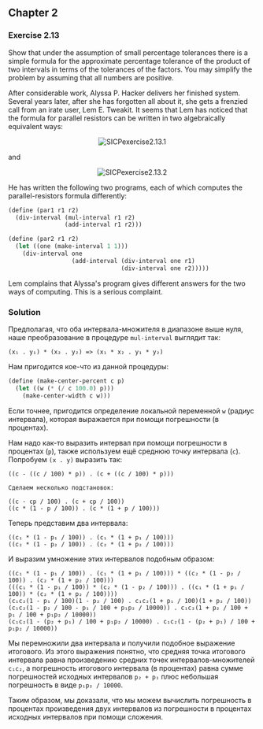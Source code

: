 ## Chapter 2

### Exercise 2.13

Show that under the assumption of small percentage tolerances there is a simple formula for the approximate percentage tolerance of the product of two intervals in terms of the tolerances of the factors. You may simplify the problem by assuming that all numbers are positive.

After considerable work, Alyssa P. Hacker delivers her finished system. Several years later, after she has forgotten all about it, she gets a frenzied call from an irate user, Lem E. Tweakit. It seems that Lem has noticed that the formula for parallel resistors can be written in two algebraically equivalent ways:

<p align="center">
  <img src="https://i.ibb.co/zNZZ2Rz/SICPexercise2-13-1.jpg" alt="SICPexercise2.13.1" title="SICPexercise2.13.1">
</p>

and

<p align="center">
  <img src="https://i.ibb.co/M9ypsWP/SICPexercise2-13-2.jpg" alt="SICPexercise2.13.2" title="SICPexercise2.13.2">
</p>

He has written the following two programs, each of which computes the parallel-resistors formula differently:

```scheme
(define (par1 r1 r2)
  (div-interval (mul-interval r1 r2)
                (add-interval r1 r2)))

(define (par2 r1 r2)
  (let ((one (make-interval 1 1))) 
    (div-interval one
                  (add-interval (div-interval one r1)
                                (div-interval one r2)))))
```

Lem complains that Alyssa's program gives different answers for the two ways of computing. This is a serious complaint.

### Solution

Предполагая, что оба интервала-множителя в диапазоне выше нуля, наше преобразование в процедуре `mul-interval` выглядит так:

```
(x₁ . y₁) * (x₂ . y₂) => (x₁ * x₂ . y₁ * y₂)
```

Нам пригодится кое-что из данной процедуры:

```scheme
(define (make-center-percent c p)
  (let ((w (* (/ c 100.0) p)))
    (make-center-width c w)))
```

Если точнее, пригодится определение локальной переменной `w` (радиус интервала), которая выражается при помощи погрешности (в процентах).

Нам надо как-то выразить интервал при помощи погрешности в процентах (`p`), также используем ещё среднюю точку интервала (`c`). Попробуем `(x . y)` выразить так:

```
((c - ((c / 100) * p)) . (c + ((c / 100) * p)))

Сделаем несколько подстановок:

((c - cp / 100) . (c + cp / 100))
((c * (1 - p / 100)) . (c * (1 + p / 100)))
```

Теперь представим два интервала:

```
((c₁ * (1 - p₁ / 100)) . (c₁ * (1 + p₁ / 100)))
((c₂ * (1 - p₂ / 100)) . (c₂ * (1 + p₂ / 100)))
```

И выразим умножение этих интервалов подобным образом:

```
((c₁ * (1 - p₁ / 100)) . (c₁ * (1 + p₁ / 100))) * ((c₂ * (1 - p₂ / 100)) . (c₂ * (1 + p₂ / 100)))
(((c₁ * (1 - p₁ / 100)) * (c₂ * (1 - p₂ / 100))) . ((c₁ * (1 + p₁ / 100)) * (c₂ * (1 + p₂ / 100))))
(c₁c₂(1 - p₁ / 100)(1 - p₂ / 100) . c₁c₂(1 + p₁ / 100)(1 + p₂ / 100))
(c₁c₂(1 - p₂ / 100 - p₁ / 100 + p₁p₂ / 10000)) . c₁c₂(1 + p₂ / 100 + p₁ / 100 + p₁p₂ / 10000))
(c₁c₂(1 - (p₂ + p₁) / 100 + p₁p₂ / 10000) . c₁c₂(1 - (p₂ + p₁) / 100 + p₁p₂ / 10000))
```

Мы перемножили два интервала и получили подобное выражение итогового. Из этого выражения понятно, что средняя точка итогового интервала равна произведению средних точек интервалов-множителей `c₁c₂`, а погрешность итогового интервала (в процентах) равна сумме погрешностей исходных интервалов `p₂ + p₁` плюс небольшая погрешность в виде `p₁p₂ / 10000`. 

Таким образом, мы доказали, что мы можем вычислить погрешность в процентах произведения двух интервалов из погрешности в процентах исходных интервалов при помощи сложения.

